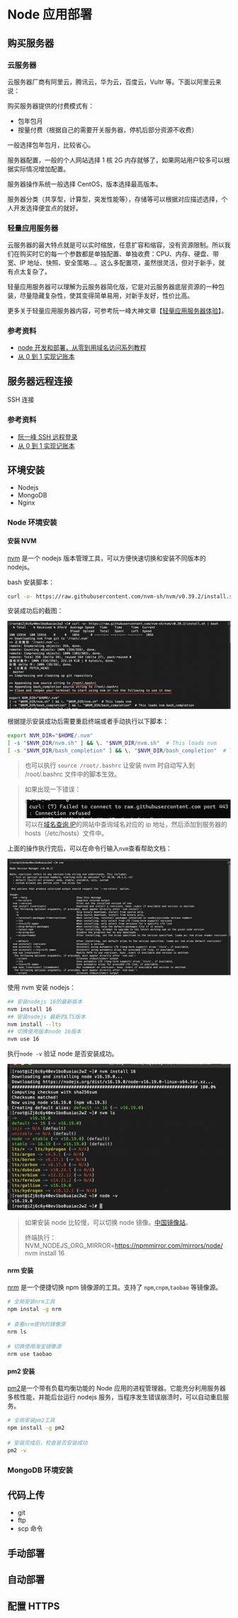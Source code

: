 # Node 应用部署

## 购买服务器

### 云服务器

云服务器厂商有阿里云，腾讯云，华为云，百度云，Vultr 等。下面以阿里云来说：

购买服务器提供的付费模式有：

- 包年包月
- 按量付费（根据自己的需要开关服务器，停机后部分资源不收费）

一般选择包年包月，比较省心。

服务器配置，一般的个人网站选择 1 核 2G 内存就够了，如果网站用户较多可以根据实际情况增加配置。

服务器操作系统一般选择 CentOS，版本选择最高版本。

服务器分类（共享型，计算型，突发性能等），存储等可以根据对应描述选择，个人开发选择便宜点的就好。

### 轻量应用服务器

云服务器的最大特点就是可以实时缩放，任意扩容和缩容，没有资源限制。所以我们在购买时它的每一个参数都是单独配置、单独收费：CPU、内存、硬盘、带宽、IP 地址、快照、安全策略...。这么多配置项，虽然很灵活，但对于新手，就有点太复杂了。

轻量应用服务器可以理解为云服务器简化版，它是对云服务器底层资源的一种包装，尽量隐藏复杂性，使其变得简单易用，对新手友好，性价比高。

更多关于轻量应用服务器内容，可参考阮一峰大神文章【[轻量应用服务器体验](http://www.ruanyifeng.com/blog/2022/06/cloud-server-getting-started-tutorial.html)】。

### 参考资料

- [node 开发和部署，从零到用域名访问系列教程](https://www.bilibili.com/video/BV1TE411E7uD?p=2&vd_source=7b645b98515ccbf1eb6818e68d373871)
- [从 0 到 1 实现记账本](https://juejin.cn/book/6966551262766563328/section/6967229569954742285)

## 服务器远程连接

SSH 连接

### 参考资料

- [阮一峰 SSH 远程登录](https://www.ruanyifeng.com/blog/2011/12/ssh_remote_login.html)
- [从 0 到 1 实现记账本](https://juejin.cn/book/6966551262766563328/section/6967229569954742285)

## 环境安装

- Nodejs
- MongoDB
- Nginx

### Node 环境安装

#### 安装 NVM

[nvm](https://github.com/nvm-sh/nvm#installing-and-updating) 是一个 nodejs 版本管理工具，可以方便快速切换和安装不同版本的 nodejs。

bash 安装脚本：

```bash
curl -o- https://raw.githubusercontent.com/nvm-sh/nvm/v0.39.2/install.sh | bash
```

安装成功后的截图：

![](./nvm-install.png)

根据提示安装成功后需要重启终端或者手动执行以下脚本：

```bash
export NVM_DIR="$HOME/.nvm"
[ -s "$NVM_DIR/nvm.sh" ] && \. "$NVM_DIR/nvm.sh"  # This loads nvm
[ -s "$NVM_DIR/bash_completion" ] && \. "$NVM_DIR/bash_completion"  # This loads nvm bash_completion
```

> 也可以执行 `source /root/.bashrc` 让安装 nvm 时自动写入到 /root/.bashrc 文件中的脚本生效。

> 如果出现一下错误：
>
> ![](./nvm-install-error.png)
> 可以在[域名查询 IP](https://site.ip138.com/raw.githubusercontent.com/)的网站中查询域名对应的 ip 地址，然后添加到服务器的 hosts（/etc/hosts）文件中。

上面的操作执行完后，可以在命令行输入`nvm`查看帮助文档：

![](./nvm-cli-tip.png)

使用 nvm 安装 nodejs：

```bash
## 安装nodejs 16的最新版本
nvm install 16
## 安装nodejs 最新的LTS版本
nvm install --lts
## 切换使用版本node 16版本
nvm use 16
```

执行`node -v` 验证 node 是否安装成功。

![](./nvm-install-node.png)

> 如果安装 node 比较慢，可以切换 node 镜像。[中国镜像站](https://npmmirror.com/)。
>
> 终端执行：NVM_NODEJS_ORG_MIRROR=https://npmmirror.com/mirrors/node/ nvm install 16

#### nrm 安装

[nrm](https://github.com/Pana/nrm) 是一个便捷切换 npm 镜像源的工具。支持了 `npm`,`cnpm`,`taobao` 等镜像源。

```bash
# 全局安装nrm工具
npm instal -g nrm

# 查看nrm提供的镜像源
nrm ls

# 切换使用淘宝镜像源
nrm use taobao
```

#### pm2 安装

[pm2](https://github.com/Unitech/pm2)是一个带有负载均衡功能的 Node 应用的进程管理器。它能充分利用服务器多核性能，并能后台运行 nodejs 服务，当程序发生错误崩溃时，可以自动重启服务。

```bash
# 全局安装pm2工具
npm install -g pm2

# 安装完成后，检查是否安装成功
pm2 -v
```

### MongoDB 环境安装

## 代码上传

- git
- ftp
- scp 命令

## 手动部署

## 自动部署

## 配置 HTTPS
